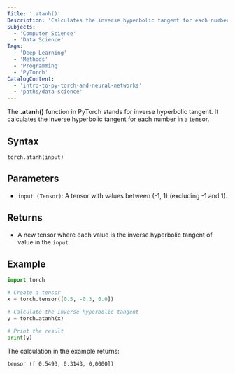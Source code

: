 ```yaml
---
Title: '.atanh()'
Description: 'Calculates the inverse hyperbolic tangent for each number in a tensor.'
Subjects:
  - 'Computer Science'
  - 'Data Science'
Tags:
  - 'Deep Learning'
  - 'Methods'
  - 'Programming'
  - 'PyTorch'
CatalogContent:
  - 'intro-to-py-torch-and-neural-networks'
  - 'paths/data-science'
---
```

The **.atanh()** function in PyTorch stands for inverse hyperbolic tangent. It calculates the inverse hyperbolic tangent for each number in a tensor.

## Syntax

```pseudo
torch.atanh(input)
```

## Parameters

- `input (Tensor)`: A tensor with values between (-1, 1) (excluding -1 and 1).

## Returns

- A new tensor where each value is the inverse hyperbolic tangent of value in the `input`


## Example

```py
import torch

# Create a tensor
x = torch.tensor([0.5, -0.3, 0.0])

# Calculate the inverse hyperbolic tangent
y = torch.atanh(x)

# Print the result
print(y)
```

The calculation in the example returns:

```shell
tensor ([ 0.5493, 0.3143, 0,0000])
```


